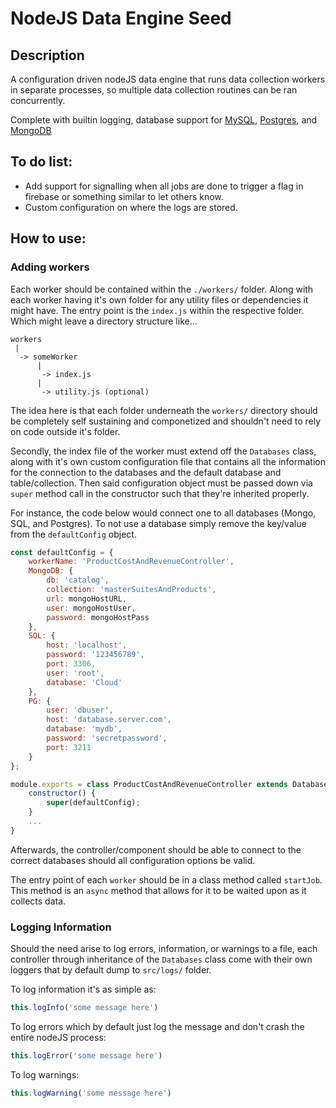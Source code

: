 # NodeJS Data Engine Seed

## Description
A configuration driven nodeJS data engine that runs data collection workers in separate processes, so multiple data collection routines can be ran concurrently. 

Complete with builtin logging, 
database support for [MySQL](https://www.npmjs.com/package/mysql2), [Postgres](https://www.npmjs.com/package/pg), and [MongoDB](https://www.npmjs.com/package/mongodb)

## To do list: 
- Add support for signalling when all jobs are done to trigger a flag in firebase or something similar to let others know.
- Custom configuration on where the logs are stored.


## How to use: 

### Adding workers
Each worker should be contained within the `./workers/` folder. Along with each worker having it's own folder for any utility files or dependencies it might have. The entry point is the `index.js` within the respective folder. Which might leave a directory structure like...

```
workers
 |
  -> someWorker
      |
       -> index.js
      |
       -> utility.js (optional)
```

The idea here is that each folder underneath the `workers/` directory should be completely self sustaining and componetized and shouldn't need to rely on code outside it's folder. 

Secondly, the index file of the worker must extend off the `Databases` class, along with it's own custom configuration file that contains all the information for the connection to the databases and the default database and table/collection. Then said configuration object must be passed down via `super` method call in the constructor such that they're inherited properly. 

For instance, the code below would connect one to all databases (Mongo, SQL, and Postgres). To not use a database simply remove the key/value from the `defaultConfig` object.

``` javascript 
const defaultConfig = {
    workerName: 'ProductCostAndRevenueController',
    MongoDB: {
        db: 'catalog',
        collection: 'masterSuitesAndProducts',
        url: mongoHostURL,
        user: mongoHostUser,
        password: mongoHostPass
    },
    SQL: {
        host: 'localhost',
        password: '123456789',
        port: 3306,
        user: 'root',
        database: 'Cloud'
    },
    PG: {
        user: 'dbuser',
        host: 'database.server.com',
        database: 'mydb',
        password: 'secretpassword',
        port: 3211
    }
};

module.exports = class ProductCostAndRevenueController extends Databases {
    constructor() {
        super(defaultConfig);
    }
    ...
}
```

Afterwards, the controller/component should be able to connect to the correct databases should all configuration options be valid. 

The entry point of each `worker` should be in a class method called `startJob`. This method is an `async` method that allows for it to be waited upon as it collects data.


### Logging Information
Should the need arise to log errors, information, or warnings to a file, each controller through inheritance of the `Databases` class come with their own loggers that by default dump to `src/logs/` folder. 

To log information it's as simple as: 
```javascript 
this.logInfo('some message here')
```

To log errors which by default just log the message and don't crash the entire nodeJS process: 
```javascript 
this.logError('some message here')
```

To log warnings: 
```javascript 
this.logWarning('some message here')
```
